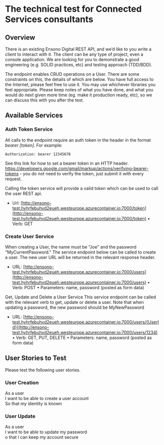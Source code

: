 # The technical test for Connected Services consultants

## Overview
There is an existing Ensono Digital REST API, and we’d like to you write a client to interact with it. The client can be any type of project, even a console application. We are looking for you to demonstrate a good engineering (e.g. SOLID practices, etc) and testing approach (TDD/BDD).

The endpoint enables CRUD operations on a User. There are some constraints on this, the details of which are below. You have full access to the Internet, please feel free to use it. You may use whichever libraries you feel appropriate. Please keep notes of what you have done, and what you would do next given more time (eg. make it production ready, etc), so we can discuss this with you after the test.

## Available Services
### Auth Token Service
All calls to the endpoint require an auth token in the header in the format _bearer [token]_. For example:

```Authorization: bearer 12345678```

See this link for how to set a bearer token in an HTTP header. https://developers.google.com/gmail/markup/actions/verifying-bearer-tokens - you do not need to verify the token, just submit it with every request.

Calling the token service will provide a valid token which can be used to call the user REST api.

* Url: [http://ensono-test.hyhrfebuhvd2eueh.westeurope.azurecontainer.io:7000/token](http://ensono-test.hyhrfebuhvd2eueh.westeurope.azurecontainer.io:7000/token) • Verb: GET

### Create User Service
When creating a User, the name must be "Joe" and the password "MyCurrentPassword." The service endpoint below can be called to create a user. The new user URL will be returned in the relevant response header.

* URL: [http://ensono-test.hyhrfebuhvd2eueh.westeurope.azurecontainer.io:7000/users](http://ensono-test.hyhrfebuhvd2eueh.westeurope.azurecontainer.io:7000/users) • Verb: POST • Parameters: name, password (posted as form data)

Get, Update and Delete a User Service
This service endpoint can be called with the relevant verb to get, update or delete a user. Note that when updating a password, the new password should be MyNewPassword

* URL: [http://ensono-test.hyhrfebuhvd2eueh.westeurope.azurecontainer.io:7000/users/{UserId}](http://ensono-test.hyhrfebuhvd2eueh.westeurope.azurecontainer.io:7000/users/1234) • Verb: GET, PUT, DELETE • Parameters: name, password (posted as form data)

## User Stories to Test
Please test the following user stories.

### User Creation
As a user   
I want to be able to create a user account   
So that my identity is known  

### User Update
As a user   
I want to be able to update my password  
o that I can keep my account secure

